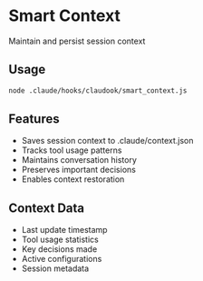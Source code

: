 # Smart Context

Maintain and persist session context

## Usage
```bash
node .claude/hooks/claudook/smart_context.js
```

## Features
- Saves session context to .claude/context.json
- Tracks tool usage patterns
- Maintains conversation history
- Preserves important decisions
- Enables context restoration

## Context Data
- Last update timestamp
- Tool usage statistics
- Key decisions made
- Active configurations
- Session metadata

